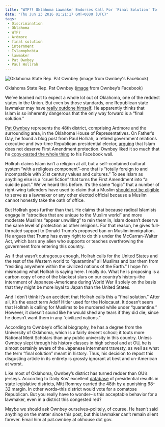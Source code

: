 ```yaml
---
title: "WTF?! Oklahoma Lawmaker Endorses Call For ‘Final Solution’ To ‘Radical Islam’"
date: "Thu Jun 23 2016 01:21:17 GMT+0000 (UTC)"
tags: 
 - Discrimination
 - Oklahoma
 - WTF?
 - Ardmore
 - final solution
 - internment
 - Islamophobia
 - lawmaker
 - Pat Ownbey
 - Paul Hollrah
---
```

<p><!-- Quick Adsense WordPress Plugin: http://quicksense.net/ --></p><div id="attachment_138711" style="width: 610px" class="wp-caption aligncenter"><img class="size-large wp-image-138711" src="http://i1.wp.com/cdn.liberalamerica.org/wp-content/uploads/2016/06/Pat-Ownbey-600x450.jpg?resize=600%2C450" alt="Oklahoma State Rep. Pat Ownbey (image from Ownbey&apos;s Facebook)" srcset="http://cdn.liberalamerica.org/wp-content/uploads/2016/06/Pat-Ownbey.jpg 600w, http://cdn.liberalamerica.org/wp-content/uploads/2016/06/Pat-Ownbey.jpg 64w, http://cdn.liberalamerica.org/wp-content/uploads/2016/06/Pat-Ownbey.jpg 350w, http://cdn.liberalamerica.org/wp-content/uploads/2016/06/Pat-Ownbey.jpg 768w, http://cdn.liberalamerica.org/wp-content/uploads/2016/06/Pat-Ownbey.jpg 795w, http://cdn.liberalamerica.org/wp-content/uploads/2016/06/Pat-Ownbey.jpg 960w" sizes="(max-width: 600px) 100vw, 600px" data-recalc-dims="1">
<p class="wp-caption-text">Oklahoma State Rep. Pat Ownbey (<a href="https://www.facebook.com/photo.php?fbid=10205031940541372&amp;set=a.1178375622730.2025973.1328335694&amp;type=3&amp;permPage=1" onclick="__gaTracker(&apos;send&apos;, &apos;event&apos;, &apos;outbound-article&apos;, &apos;https://www.facebook.com/photo.php?fbid=10205031940541372&amp;set=a.1178375622730.2025973.1328335694&amp;type=3&amp;permPage=1&apos;, &apos;image&apos;);">image</a> from Ownbey&#x2019;s Facebook)</p>
</div><p>We&#x2019;ve learned not to expect a whole lot out of Oklahoma, one of the reddest states in the Union. But even by those standards, one Republican state lawmaker may have <a href="http://thinkprogress.org/politics/2016/06/21/3790697/oklahoma-lawmaker-islam-final-solution/" onclick="__gaTracker(&apos;send&apos;, &apos;event&apos;, &apos;outbound-article&apos;, &apos;http://thinkprogress.org/politics/2016/06/21/3790697/oklahoma-lawmaker-islam-final-solution/&apos;, &apos;really outdone himself&apos;);">really outdone himself</a>. He apparently thinks that Islam&#xA0;is so inherently dangerous that the only way forward is a &#x201C;final solution.&#x201D;</p><p><a href="http://www.okhouse.gov/District.aspx?District=48" onclick="__gaTracker(&apos;send&apos;, &apos;event&apos;, &apos;outbound-article&apos;, &apos;http://www.okhouse.gov/District.aspx?District=48&apos;, &apos;Pat Ownbey&apos;);">Pat Ownbey</a> represents the 48th district, comprising Ardmore and the surrounding area, in the Oklahoma House of Representatives. On Father&#x2019;s Day, he found a blog post from Paul Hollrah, a retired government relations executive and two-time Republican presidential elector, <a href="http://www.orderofephors.com/?p=2350" onclick="__gaTracker(&apos;send&apos;, &apos;event&apos;, &apos;outbound-article&apos;, &apos;http://www.orderofephors.com/?p=2350&apos;, &apos;arguing&apos;);">arguing</a> that Islam does not deserve First Amendment protection. Ownbey liked it so much that he <a href="https://www.facebook.com/pat.ownbey/posts/10206644960185855" onclick="__gaTracker(&apos;send&apos;, &apos;event&apos;, &apos;outbound-article&apos;, &apos;https://www.facebook.com/pat.ownbey/posts/10206644960185855&apos;, &apos;copy-pasted the whole thing&apos;);">copy-pasted the whole thing</a> to his Facebook wall.</p><p>Hollrah claims&#xA0;Islam isn&#x2019;t a religion at all, but a self-contained cultural system &#x201C;with a religious component&#x201D;&#x2013;one that is &#x201C;totally foreign to and incompatible with 21st century values and cultures.&#x201D; To see Islam as anything else is a &#x201C;cruel fiction&#x201D; that turns the First Amendment into &#x201C;a suicide pact.&#x201D;&#xA0;We&#x2019;ve heard this before. It&#x2019;s the same &#x201C;logic&#x201D; that a number of right-wing tailenders have used to claim that&#xA0;a Muslim <a href="http://www.liberalamerica.org/2015/02/24/larry-klayman-thinks-obama-cant-honestly-take-oath-of-office-because-hes-a-muslim/">should not be eligible</a> to serve as a lawmaker or any other elected official because a Muslim cannot honestly take the oath of office.</p><p>But Hollrah goes further than that. He claims that because radical Islamists engage in &#x201C;atrocities that are unique to the Muslim world&#x201D; and more moderate Muslims &#x201C;appear unwilling&#x201D; to rein them in, Islam doesn&#x2019;t deserve the same level of protection as other religions. For that reason, he gives full-throated support to Donald Trump&#x2019;s proposed ban on Muslim immigration. He argues that Trump has every right to do this under the McCarran-Walter Act, which bars any alien who supports or teaches overthrowing the government from entering this country.</p><p>As if that wasn&#x2019;t outrageous enough, Hollrah calls for the United States and the rest of the Western world to&#xA0;&#x201C;quarantine&#x201D; all Muslims and bar them from &#x201C;residing anywhere within the civilized nations of the Earth.&#x201D;&#xA0;I hope I&#x2019;m misreading what Hollrah is saying here. I really do. What he is proposing is a carbon copy of one of the&#xA0;blackest slurs&#xA0;on our country&#x2019;s history&#x2013;the internment of Japanese-Americans during World War II solely on the basis that they might be more loyal to Japan than the United States.</p><p>And I don&#x2019;t think it&#x2019;s an accident that Hollrah calls this a &#x201C;final solution.&#x201D; After all, it&#x2019;s the exact term Adolf Hitler used for the Holocaust. It doesn&#x2019;t seem that Hollrah is calling for Muslims to be murdered while under &#x201C;quarantine.&#x201D; However, it doesn&#x2019;t sound like he would shed any tears if they did die, since he doesn&#x2019;t want them in any &#x201C;civilized nations.&#x201D;</p><p>According to Ownbey&#x2019;s&#xA0;official biography, he has a degree from the University of Oklahoma, which is a fairly decent school; it touts more National Merit Scholars than any public university in this country.&#xA0;Unless Ownbey slept through his history classes in high school and at OU, he is almost certainly aware of the Japanese internment travesty, as well as what the term &#x201C;final solution&#x201D; meant in history. Thus, his decision to repost this disgusting article in its entirety is grossly ignorant at best and un-American at worst.</p><p><!-- Quick Adsense WordPress Plugin: http://quicksense.net/ --></p><p>Like most of Oklahoma, Ownbey&#x2019;s district has turned&#xA0;redder than OU&#x2019;s jerseys. According to Daily Kos&#x2019; excellent <a href="https://docs.google.com/spreadsheets/d/1YZRfFiCDBEYB7M18fDGLH8IrmyMQGdQKqpOu9lLvmdo/edit#gid=314107695" onclick="__gaTracker(&apos;send&apos;, &apos;event&apos;, &apos;outbound-article&apos;, &apos;https://docs.google.com/spreadsheets/d/1YZRfFiCDBEYB7M18fDGLH8IrmyMQGdQKqpOu9lLvmdo/edit#gid=314107695&apos;, &apos;database&apos;);">database</a> of presidential results in state legislative districts, Mitt Romney carried the 48th by a punishing 68-32 margin. In other words&#x2013;this district would vote for a comatose Republican. But you really have to wonder&#x2013;is this acceptable behavior for a lawmaker, even in a district this congested red?</p><p>Maybe we should ask Ownbey ourselves&#x2013;politely, of course. He hasn&#x2019;t said anything on the matter since this post, but this lawmaker&#xA0;can&#x2019;t remain silent forever. Email him at pat.ownbey at okhouse dot gov.</p><div style="font-size:0px;height:0px;line-height:0px;margin:0;padding:0;clear:both"></div>